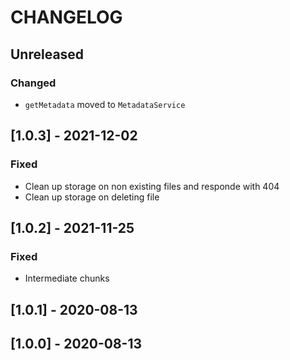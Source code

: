 # CHANGELOG

## Unreleased

### Changed
- `getMetadata` moved to `MetadataService`

## [1.0.3] - 2021-12-02

### Fixed
- Clean up storage on non existing files and responde with 404
- Clean up storage on deleting file

## [1.0.2] - 2021-11-25

### Fixed
- Intermediate chunks

## [1.0.1] - 2020-08-13

## [1.0.0] - 2020-08-13
